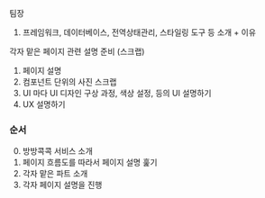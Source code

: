 팀장

1. 프레임워크, 데이터베이스, 전역상태관리, 스타일링 도구 등 소개 + 이유

각자 맡은 페이지 관련 설명 준비 (스크랩)

1. 페이지 설명
2. 컴포넌트 단위의 사진 스크랩
3. UI 마다 UI 디자인 구상 과정, 색상 설정, 등의 UI 설명하기
4. UX 설명하기

### 순서

0. 방방콕콕 서비스 소개
1. 페이지 흐름도를 따라서 페이지 설명 훑기
2. 각자 맡은 파트 소개
3. 각자 페이지 설명을 진행
